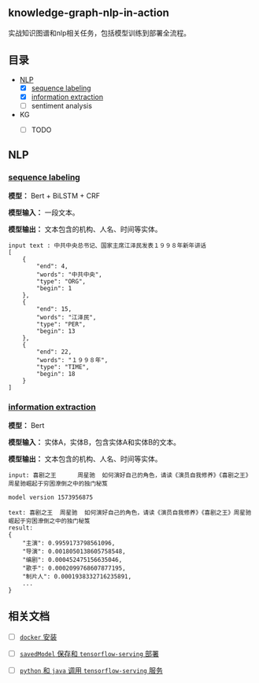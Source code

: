 
## knowledge-graph-nlp-in-action
实战知识图谱和nlp相关任务，包括模型训练到部署全流程。

## 目录

* [NLP](#NLP)
    * [x] [sequence labeling](#sequence-labeling)
    * [x] [information extraction](#information-extraction)
    * [ ] sentiment analysis
* KG
    * [ ] TODO

    
## NLP

### [sequence labeling](./sequence_labeling)
**模型：** Bert + BiLSTM + CRF

**模型输入：** 一段文本。

**模型输出：** 文本包含的机构、人名、时间等实体。
    
    input text : 中共中央总书记、国家主席江泽民发表１９９８年新年讲话
    [
        {
            "end": 4,
            "words": "中共中央",
            "type": "ORG",
            "begin": 1
        },
        {
            "end": 15,
            "words": "江泽民",
            "type": "PER",
            "begin": 13
        },
        {
            "end": 22,
            "words": "１９９８年",
            "type": "TIME",
            "begin": 18
        }
    ]

### [information extraction](./information_extraction)

**模型：** Bert

**模型输入：** 实体A，实体B，包含实体A和实体B的文本。

**模型输出：** 文本包含的机构、人名、时间等实体。

    input: 喜剧之王      周星驰  如何演好自己的角色，请读《演员自我修养》《喜剧之王》周星驰崛起于穷困潦倒之中的独门秘笈
    
    model version 1573956875
    
    text: 喜剧之王  周星驰  如何演好自己的角色，请读《演员自我修养》《喜剧之王》周星驰崛起于穷困潦倒之中的独门秘笈
    result:
    {
        "主演": 0.9959173798561096,
        "导演": 0.0018050138605758548,
        "编剧": 0.000452475156635046,
        "歌手": 0.0002099768607877195,
        "制片人": 0.0001938332716235891,
        ...
    }
    
## 相关文档

- [ ] [`docker` 安装](./docs/docker安装.md)
- [ ] [`savedModel` 保存和 `tensorflow-serving` 部署](./docs/savedModel保存和tensorflow-serving部署.md)
- [ ] [`python` 和 `java` 调用 `tensorflow-serving` 服务](./docs/python和java调用tensorflow-serving服务.md)

